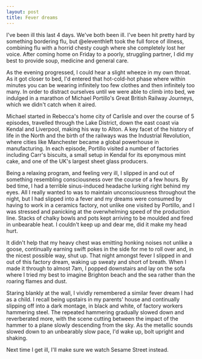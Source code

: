 ```yaml
---
layout: post
title: Fever dreams
---
```


I've been ill this last 4 days. We've both been ill. I've been hit pretty hard by something bordering flu, but @eleventhleft took the full force of illness, combining flu with a horrid chesty cough where she completely lost her voice. After coming home on Friday to a poorly, struggling partner, I did my best to provide soup, medicine and general care.

As the evening progressed, I could hear a slight wheeze in my own throat. As it got closer to bed, I'd entered that hot-cold-hot phase where within minutes you can be wearing infinitely too few clothes and then infinitely too many. In order to distract ourselves until we were able to climb into bed, we indulged in a marathon of Michael Portillo's Great British Railway Journeys, which we didn't catch when it aired.

Michael started in Rebecca's home city of Carlisle and over the course of 5 episodes, travelled through the Lake District, down the east coast via Kendal and Liverpool, making his way to Alton. A key facet of the history of life in the North and the birth of the railways was the Industrial Revolution, where cities like Manchester became a global powerhouse in manufacturing. In each episode, Portillo visited a number of factories including Carr's biscuits, a small setup in Kendal for its eponymous mint cake, and one of the UK's largest sheet glass producers.

Being a relaxing program, and feeling very ill, I slipped in and out of something resembling consciousness over the course of a few hours. By bed time, I had a terrible sinus-induced headache lurking right behind my eyes. All I really wanted to was to maintain unconsciousness throughout the night, but I had slipped into a fever and my dreams were consumed by having to work in a ceramics factory, not unlike one visited by Portillo, and I was stressed and panicking at the overwhelming speed of the production line. Stacks of chalky bowls and pots kept arriving to be moulded and fired in unbearable heat. I couldn't keep up and dear me, did it make my head hurt.

It didn't help that my heavy chest was emitting honking noises not unlike a goose, continually  earning swift pokes in the side for me to roll over and, in the nicest possible way, shut up. That night amongst fever I slipped in and out of this factory dream, waking up sweaty and short of breath. When I made it through to almost 7am, I popped downstairs and lay on the sofa where I tried my best to imagine Brighton beach and the sea rather than the roaring flames and dust.

Staring blankly at the wall, I vividly remembered a similar fever dream I had as a child. I recall being upstairs in my parents' house and continually slipping off into a dark montage, in black and white, of factory workers hammering steel.  The repeated hammering gradually slowed down and reverberated more, with the scene cutting between the impact of the hammer to a plane slowly descending from the sky. As the metallic sounds slowed down to an unbearably slow pace, I'd wake up, bolt upright and shaking.

Next time I get ill, I'll make sure we watch Sesame Street instead.
